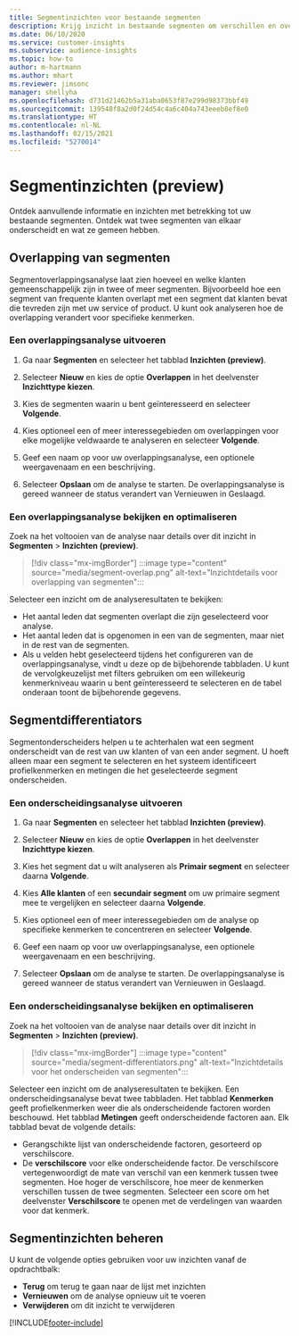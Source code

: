 ```yaml
---
title: Segmentinzichten voor bestaande segmenten
description: Krijg inzicht in bestaande segmenten om verschillen en overeenkomsten te zien.
ms.date: 06/10/2020
ms.service: customer-insights
ms.subservice: audience-insights
ms.topic: how-to
author: m-hartmann
ms.author: mhart
ms.reviewer: jimsonc
manager: shellyha
ms.openlocfilehash: d731d21462b5a31aba0653f87e299d98373bbf49
ms.sourcegitcommit: 139548f8a2d0f24d54c4a6c404a743eeeb8ef8e0
ms.translationtype: HT
ms.contentlocale: nl-NL
ms.lasthandoff: 02/15/2021
ms.locfileid: "5270014"
---
```

# <a name="segment-insights-preview"></a>Segmentinzichten (preview)

Ontdek aanvullende informatie en inzichten met betrekking tot uw bestaande segmenten. Ontdek wat twee segmenten van elkaar onderscheidt en wat ze gemeen hebben.

## <a name="segment-overlap"></a>Overlapping van segmenten

Segmentoverlappingsanalyse laat zien hoeveel en welke klanten gemeenschappelijk zijn in twee of meer segmenten. Bijvoorbeeld hoe een segment van frequente klanten overlapt met een segment dat klanten bevat die tevreden zijn met uw service of product.
U kunt ook analyseren hoe de overlapping verandert voor specifieke kenmerken.

### <a name="run-an-overlap-analysis"></a>Een overlappingsanalyse uitvoeren

1. Ga naar **Segmenten** en selecteer het tabblad **Inzichten (preview)**.

1. Selecteer **Nieuw** en kies de optie **Overlappen** in het deelvenster **Inzichttype kiezen**.

1. Kies de segmenten waarin u bent geïnteresseerd en selecteer **Volgende**.

1. Kies optioneel een of meer interessegebieden om overlappingen voor elke mogelijke veldwaarde te analyseren en selecteer **Volgende**.

1. Geef een naam op voor uw overlappingsanalyse, een optionele weergavenaam en een beschrijving.

1. Selecteer **Opslaan** om de analyse te starten. De overlappingsanalyse is gereed wanneer de status verandert van Vernieuwen in Geslaagd.

### <a name="view-and-optimize-an-overlap-analysis"></a>Een overlappingsanalyse bekijken en optimaliseren

Zoek na het voltooien van de analyse naar details over dit inzicht in **Segmenten** > **Inzichten (preview)**.

> [!div class="mx-imgBorder"]
> :::image type="content" source="media/segment-overlap.png" alt-text="Inzichtdetails voor overlapping van segmenten":::

Selecteer een inzicht om de analyseresultaten te bekijken:

- Het aantal leden dat segmenten overlapt die zijn geselecteerd voor analyse.
- Het aantal leden dat is opgenomen in een van de segmenten, maar niet in de rest van de segmenten.
- Als u velden hebt geselecteerd tijdens het configureren van de overlappingsanalyse, vindt u deze op de bijbehorende tabbladen. U kunt de vervolgkeuzelijst met filters gebruiken om een willekeurig kenmerkniveau waarin u bent geïnteresseerd te selecteren en de tabel onderaan toont de bijbehorende gegevens.

## <a name="segment-differentiators"></a>Segmentdifferentiators

Segmentonderscheiders helpen u te achterhalen wat een segment onderscheidt van de rest van uw klanten of van een ander segment. U hoeft alleen maar een segment te selecteren en het systeem identificeert profielkenmerken en metingen die het geselecteerde segment onderscheiden.

### <a name="run-a-differentiator-analysis"></a>Een onderscheidingsanalyse uitvoeren

1. Ga naar **Segmenten** en selecteer het tabblad **Inzichten (preview)**.

1. Selecteer **Nieuw** en kies de optie **Overlappen** in het deelvenster **Inzichttype kiezen**.

1. Kies het segment dat u wilt analyseren als **Primair segment** en selecteer daarna **Volgende**.

1. Kies **Alle klanten** of een **secundair segment** om uw primaire segment mee te vergelijken en selecteer daarna **Volgende**.

1. Kies optioneel een of meer interessegebieden om de analyse op specifieke kenmerken te concentreren en selecteer **Volgende**.

1. Geef een naam op voor uw overlappingsanalyse, een optionele weergavenaam en een beschrijving.

1. Selecteer **Opslaan** om de analyse te starten. De overlappingsanalyse is gereed wanneer de status verandert van Vernieuwen in Geslaagd.

### <a name="view-and-optimize-a-differentiators-analysis"></a>Een onderscheidingsanalyse bekijken en optimaliseren

Zoek na het voltooien van de analyse naar details over dit inzicht in **Segmenten** > **Inzichten (preview)**.

> [!div class="mx-imgBorder"]
> :::image type="content" source="media/segment-differentiators.png" alt-text="Inzichtdetails voor het onderscheiden van segmenten":::

Selecteer een inzicht om de analyseresultaten te bekijken. Een onderscheidingsanalyse bevat twee tabbladen. Het tabblad **Kenmerken** geeft profielkenmerken weer die als onderscheidende factoren worden beschouwd. Het tabblad **Metingen** geeft onderscheidende factoren aan. Elk tabblad bevat de volgende details:

- Gerangschikte lijst van onderscheidende factoren, gesorteerd op verschilscore.
- De **verschilscore** voor elke onderscheidende factor. De verschilscore vertegenwoordigt de mate van verschil van een kenmerk tussen twee segmenten. Hoe hoger de verschilscore, hoe meer de kenmerken verschillen tussen de twee segmenten. Selecteer een score om het deelvenster **Verschilscore** te openen met de verdelingen van waarden voor dat kenmerk.

## <a name="manage-segment-insights"></a>Segmentinzichten beheren

U kunt de volgende opties gebruiken voor uw inzichten vanaf de opdrachtbalk:

- **Terug** om terug te gaan naar de lijst met inzichten
- **Vernieuwen** om de analyse opnieuw uit te voeren
- **Verwijderen** om dit inzicht te verwijderen


[!INCLUDE[footer-include](../includes/footer-banner.md)]
